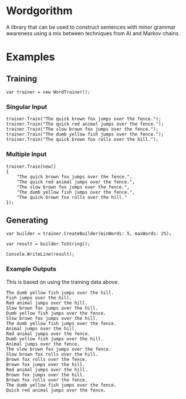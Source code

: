 # Wordgorithm

A library that can be used to construct sentences with minor grammar awareness using a mix between techniques from AI and Markov chains.

# Examples

## Training

```
var trainer = new WordTrainer();
```

### Singular Input

```
trainer.Train("The quick brown fox jumps over the fence.");
trainer.Train("The quick red animal jumps over the fence.");
trainer.Train("The slow brown fox jumps over the fence.");
trainer.Train("The dumb yellow fish jumps over the fence.");
trainer.Train("The quick brown fox rolls over the hill.");
```

### Multiple Input

```
trainer.Train(new[]
{
    "The quick brown fox jumps over the fence.",
    "The quick red animal jumps over the fence.",
    "The slow brown fox jumps over the fence.",
    "The dumb yellow fish jumps over the fence.",
    "The quick brown fox rolls over the hill."
});
```

## Generating

```
var builder = trainer.CreateBuilder(minWords: 5, maxWords: 25);

var result = builder.ToString();

Console.WriteLine(result);
```

### Example Outputs

This is based on using the training data above.

```
The dumb yellow fish jumps over the hill.
Fish jumps over the hill.
Red animal jumps over the hill.
Slow brown fox jumps over the hill.
Dumb yellow fish jumps over the fence.
Slow brown fox jumps over the hill.
The dumb yellow fish jumps over the fence.
Animal jumps over the hill.
Red animal jumps over the fence.
Dumb yellow fish jumps over the hill.
Animal jumps over the fence.
The slow brown fox jumps over the fence.
Slow brown fox rolls over the hill.
Brown fox rolls over the fence.
Brown fox jumps over the hill.
Red animal jumps over the hill.
Brown fox jumps over the hill.
Brown fox rolls over the fence.
The dumb yellow fish jumps over the fence.
Quick red animal jumps over the fence.
```
